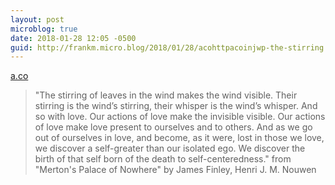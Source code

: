 ```yaml
---
layout: post
microblog: true
date: 2018-01-28 12:05 -0500
guid: http://frankm.micro.blog/2018/01/28/acohttpacoinjwp-the-stirring.html
---
```

 [a.co](http://a.co/i7n1jWp)

> "The stirring of leaves in the wind makes the wind visible. Their stirring is the wind’s stirring, their whisper is the wind’s whisper. And so with love. Our actions of love make the invisible visible. Our actions of love make love present to ourselves and to others. And as we go out of ourselves in love, and become, as it were, lost in those we love, we discover a self-greater than our isolated ego. We discover the birth of that self born of the death to self-centeredness." from "Merton's Palace of Nowhere" by James Finley, Henri J. M. Nouwen
